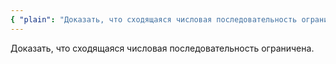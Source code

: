 ```yaml
---
{ "plain": "Доказать, что сходящаяся числовая последовательность ограничена." }
---
```


Доказать, что сходящаяся числовая последовательность ограничена.